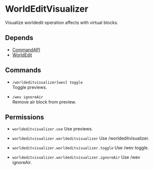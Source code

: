 # WorldEditVisualizer
Visualize worldedit operation affects with virtual blocks.

## Depends
* [CommandAPI](https://www.spigotmc.org/resources/api-commandapi-1-13-1-19-2.62353/)
* [WorldEdit](https://dev.bukkit.org/projects/worldedit)

## Commands

* `/worldeditvisualizer[wev] toggle`  
Toggle previews.

* `/wev ignoreAir`  
Remove air block from preview.

## Permissions

* `worldeditvisualizer.use`
Use previews.

* `worldeditvisualizer.worldeditvisualizer`
Use /worldeditvisualizer.

* `worldeditvisualizer.worldeditvisualizer.toggle`
Use /wev toggle.

* `worldeditvisualizer.worldeditvisualizer.ignoreAir`
Use /wev ignoreAir.
